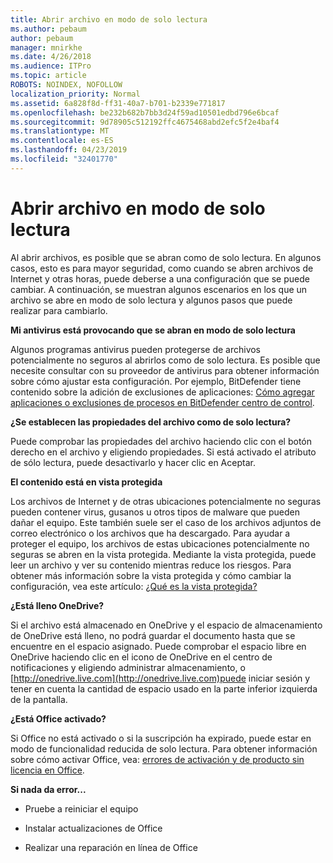 ```yaml
---
title: Abrir archivo en modo de solo lectura
ms.author: pebaum
author: pebaum
manager: mnirkhe
ms.date: 4/26/2018
ms.audience: ITPro
ms.topic: article
ROBOTS: NOINDEX, NOFOLLOW
localization_priority: Normal
ms.assetid: 6a828f8d-ff31-40a7-b701-b2339e771817
ms.openlocfilehash: be232b682b7bb3d24f59ad10501edbd796e6bcaf
ms.sourcegitcommit: 9d78905c512192ffc4675468abd2efc5f2e4baf4
ms.translationtype: MT
ms.contentlocale: es-ES
ms.lasthandoff: 04/23/2019
ms.locfileid: "32401770"
---
```

# <a name="file-open-read-only"></a>Abrir archivo en modo de solo lectura

Al abrir archivos, es posible que se abran como de solo lectura. En algunos casos, esto es para mayor seguridad, como cuando se abren archivos de Internet y otras horas, puede deberse a una configuración que se puede cambiar. A continuación, se muestran algunos escenarios en los que un archivo se abre en modo de solo lectura y algunos pasos que puede realizar para cambiarlo.
  
 **Mi antivirus está provocando que se abran en modo de solo lectura**
  
Algunos programas antivirus pueden protegerse de archivos potencialmente no seguros al abrirlos como de solo lectura. Es posible que necesite consultar con su proveedor de antivirus para obtener información sobre cómo ajustar esta configuración. Por ejemplo, BitDefender tiene contenido sobre la adición de exclusiones de aplicaciones: [Cómo agregar aplicaciones o exclusiones de procesos en BitDefender centro de control](https://www.bitdefender.com/support/how-to-add-application-or-process-exclusions-in-bitdefender-control-center-1119.mdl).
  
 **¿Se establecen las propiedades del archivo como de solo lectura?**
  
Puede comprobar las propiedades del archivo haciendo clic con el botón derecho en el archivo y eligiendo propiedades. Si está activado el atributo de sólo lectura, puede desactivarlo y hacer clic en Aceptar.
  
 **El contenido está en vista protegida**
  
Los archivos de Internet y de otras ubicaciones potencialmente no seguras pueden contener virus, gusanos u otros tipos de malware que pueden dañar el equipo. Este también suele ser el caso de los archivos adjuntos de correo electrónico o los archivos que ha descargado. Para ayudar a proteger el equipo, los archivos de estas ubicaciones potencialmente no seguras se abren en la vista protegida. Mediante la vista protegida, puede leer un archivo y ver su contenido mientras reduce los riesgos. Para obtener más información sobre la vista protegida y cómo cambiar la configuración, vea este artículo: [¿Qué es la vista protegida?](https://support.office.com/article/d6f09ac7-e6b9-4495-8e43-2bbcdbcb6653)
  
 **¿Está lleno OneDrive?**
  
Si el archivo está almacenado en OneDrive y el espacio de almacenamiento de OneDrive está lleno, no podrá guardar el documento hasta que se encuentre en el espacio asignado. Puede comprobar el espacio libre en OneDrive haciendo clic en el icono de OneDrive en el centro de notificaciones y eligiendo administrar almacenamiento, o [http://onedrive.live.com](http://onedrive.live.com)puede iniciar sesión y tener en cuenta la cantidad de espacio usado en la parte inferior izquierda de la pantalla.
  
 **¿Está Office activado?**
  
Si Office no está activado o si la suscripción ha expirado, puede estar en modo de funcionalidad reducida de solo lectura. Para obtener información sobre cómo activar Office, vea: [errores de activación y de producto sin licencia en Office](https://support.office.com/article/unlicensed-product-and-activation-errors-in-office-0d23d3c0-c19c-4b2f-9845-5344fedc4380).
  
 **Si nada da error...**
  
- Pruebe a reiniciar el equipo
    
- Instalar actualizaciones de Office
    
- Realizar una reparación en línea de Office
    

